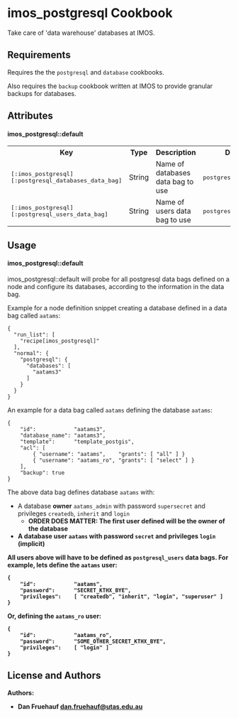 imos_postgresql Cookbook
========================
Take care of 'data warehouse' databases at IMOS.

Requirements
------------
Requires the the `postgresql` and `database` cookbooks.

Also requires the `backup` cookbook written at IMOS to provide granular backups
for databases.

Attributes
----------

#### imos_postgresql::default
<table>
  <tr>
    <th>Key</th>
    <th>Type</th>
    <th>Description</th>
    <th>Default</th>
  </tr>
  <tr>
    <td><tt>[:imos_postgresql][:postgresql_databases_data_bag]</tt></td>
    <td>String</td>
    <td>Name of databases data bag to use</td>
    <td><tt>postgresql_databases</tt></td>
  </tr>
  <tr>
    <td><tt>[:imos_postgresql][:postgresql_users_data_bag]</tt></td>
    <td>String</td>
    <td>Name of users data bag to use</td>
    <td><tt>postgresql_users</tt></td>
  </tr>
</table>

Usage
-----

#### imos_postgresql::default
imos_postgresql::default will probe for all postgresql data bags defined on a
node and configure its databases, according to the information in the data bag.

Example for a node definition snippet creating a database defined in a data bag
called `aatams`:
```
{
  "run_list": [
    "recipe[imos_postgresql]"
  ],
  "normal": {
    "postgresql": {
      "databases": [
        "aatams3"
      ]
    }
  }
}
```

An example for a data bag called `aatams` defining the database `aatams`:
```
{
    "id":            "aatams3",
    "database_name": "aatams3",
    "template":      "template_postgis",
    "acl": [
        { "username": "aatams",    "grants": [ "all" ] }
        { "username": "aatams_ro", "grants": [ "select" ] }
    ],
    "backup": true
}
```
The above data bag defines database `aatams` with:
 * A database <b>owner</b> `aatams_admin` with password `supersecret` and privileges
`createdb`, `inherit` and `login`
   * <b>ORDER DOES MATTER: The first user defined will be the owner of the database<b>
 * A database user `aatams` with password `secret` and privileges `login`
(implicit)

All users above will have to be defined as `postgresql_users` data bags. For
example, lets define the `aatams` user:
```
{
    "id":            "aatams",
    "password":      "SECRET_KTHX_BYE",
    "privileges":    [ "createdb", "inherit", "login", "superuser" ]
}
```

Or, defining the `aatams_ro` user:
```
{
    "id":            "aatams_ro",
    "password":      "SOME_OTHER_SECRET_KTHX_BYE",
    "privileges":    [ "login" ]
}
```

License and Authors
-------------------
Authors:
 * Dan Fruehauf <dan.fruehauf@utas.edu.au>
